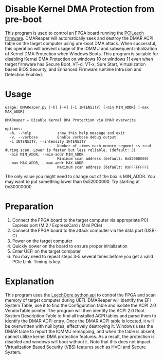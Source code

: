 # Disable Kernel DMA Protection from pre-boot
This program is used to control an FPGA board running the [PCILeech firmware](https://github.com/ufrisk/pcileech). DMAReaper will automatically seek and destroy the DMAR ACPI table on the target computer using pre-boot DMA attack. When successful, this operation will prevent usage of the IOMMU and subsequent intialization of Kernel DMA Protection when Windows Boots. This program is suitable for disabling Kernel DMA Protection on windows 10 or windows 11 even when target firmware has Secure Boot, VT-d, VT-x, Sure Start, Virtualization based BIOS Security, and Enhanced Firmware runtime Intrusion and Detection Enabled.

# Usage
```
usage: DMAReaper.py [-h] [-v] [-i INTENSITY] [-min MIN_ADDR] [-max MAX_ADDR]

DMAReaper — Disable Kernel DMA Protection via DMAR overwrite

options:
  -h, --help            show this help message and exit
  -v, --verbose         Enable verbose debug output
  -i INTENSITY, --intensity INTENSITY
                        Number of times each memory segment is read during scan. Lower is faster but less reliable. (default: 3)
  -min MIN_ADDR, --min-addr MIN_ADDR
                        Minimum scan address (default: 0x52000000)
  -max MAX_ADDR, --max-addr MAX_ADDR
                        Maximum scan address (default: 0xFFFFFFFF)
```

The only value you might need to change out of the box is MIN_ADDR. You may want to put something lower than 0x52000000. Try starting at 0x30000000.

# Preparation
1. Connect the FPGA board to the target computer via appropriate PCI Express port (M.2 / ExpressCard / Mini PCIe)
2. Connect the FPGA board to the attack computer via the data port (USB-C)
3. Power on the target computer
4. Quickly power on the board to ensure proper initialization
5. Enter UEFI on the target computer
6. You may need to repeat steps 3-5 several times before you get a valid PCIe Link. Timing is key. 

# Explanation

This program uses the [LeechCore python api](https://github.com/ufrisk/LeechCore) to control the FPGA and scan memory of target computer during UEFI. DMAReaper will identify the EFI System Table, use it to find the Configuration table and isolate the ACPI 2.0 VendorTable pointer. The program will then identify the ACPI 2.0 Root System Description Table to find all installed ACPI tables and parse them to identify the DMAR ACPI entry. Once the DMAR ACPI table is located, it will be overwritten with null bytes, effectively destroying it. Windows uses the DMAR table to report the IOMMU remapping, and when the table is absent, cannot utilize kernel DMA protection features. As a result, the protection is disabled and windows will boot without it. Note that this does not impact Virtualization Based Security (VBS) features such as HVCI and Secure System. 

